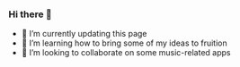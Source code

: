### Hi there 👋

- 🔭 I’m currently updating this page
- 🌱 I’m learning how to bring some of my ideas to fruition
- 👯 I’m looking to collaborate on some music-related apps

<!--
**jbm-projects/jbm-projects** is a ✨ _special_ ✨ repository because its `README.md` (this file) appears on your GitHub profile.

Here are some ideas to get you started:

- 🔭 I’m currently working on ...
- 🌱 I’m currently learning ...
- 👯 I’m looking to collaborate on ...
- 🤔 I’m looking for help with ...
- 💬 Ask me about ...
- 📫 How to reach me: ...
- 😄 Pronouns: ...
- ⚡ Fun fact: ...
-->
